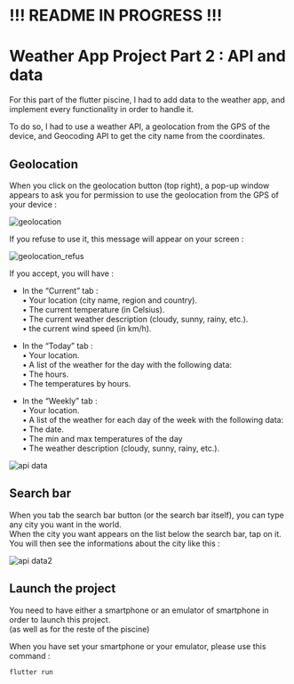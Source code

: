 # !!! README IN PROGRESS  !!!

# Weather App Project Part 2 : API and data 

For this part of the flutter piscine, I had to add data to the weather app, and implement every functionality in order to handle it. <br/>

To do so, I had to use a weather API, a geolocation from the GPS of the device, and Geocoding API to get the city name from the coordinates. <br/>

## Geolocation

When you click on the geolocation button (top right), a pop-up window appears to ask you for permission to use the geolocation from the GPS of your device :

![geolocation](https://github.com/Claken/Piscine_Flutter/assets/51683861/66d10dcf-f189-488b-b917-ce095e7a289a)

If you refuse to use it, this message will appear on your screen :

![geolocation_refus](https://github.com/Claken/Piscine_Flutter/assets/51683861/79813cb3-b821-4e91-966c-61f6e5553c3b)

If you accept, you will have :

- In the “Current” tab : <br/>
  • Your location (city name, region and country). <br/>
  • The current temperature (in Celsius). <br/>
  • The current weather description (cloudy, sunny, rainy, etc.). <br/>
  • the current wind speed (in km/h). <br/>

- In the “Today” tab : <br/>
  • Your location. <br/>
  • A list of the weather for the day with the following data: <br/>
    • The hours. <br/>
    • The temperatures by hours. <br/>

- In the “Weekly” tab : <br/>
  • Your location. <br/>
  • A list of the weather for each day of the week with the following data: <br/>
    • The date. <br/>
    • The min and max temperatures of the day <br/>
    • The weather description (cloudy, sunny, rainy, etc.). <br/>

![api data](https://github.com/Claken/Piscine_Flutter/assets/51683861/1c03466c-e170-443e-9042-18feef4fdad0)

## Search bar

When you tab the search bar button (or the search bar itself), you can type any city you want in the world. <br/>
When the city you want appears on the list below the search bar, tap on it. <br/>
You will then see the informations about the city like this :

![api data2](https://github.com/Claken/Piscine_Flutter/assets/51683861/0c3afb9e-b931-4db5-8819-ff95df592320)

## Launch the project

You need to have either a smartphone or an emulator of smartphone in order to launch this project. <br/>
(as well as for the reste of the piscine)

When you have set your smartphone or your emulator, please use this command :
```
flutter run
```
